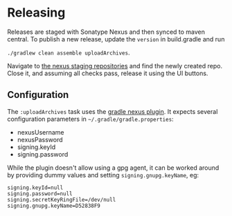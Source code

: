 # Releasing

Releases are staged with Sonatype Nexus and then synced to maven central. To publish a new release, update the `version` in build.gradle and run

`./gradlew clean assemble uploadArchives`.

Navigate to [the nexus staging repositories](https://oss.sonatype.org/#stagingRepositories) and find the newly created repo. Close it, and assuming all checks pass, release it using the UI buttons.

## Configuration

The `:uploadArchives` task uses the [gradle nexus plugin](https://github.com/bmuschko/gradle-nexus-plugin). It expects several configuration parameters in `~/.gradle/gradle.properties`:

- nexusUsername
- nexusPassword
- signing.keyId
- signing.password

While the plugin doesn't allow using a gpg agent, it can be worked around by providing dummy values and setting `signing.gnupg.keyName`, eg:
```
signing.keyId=null
signing.password=null
signing.secretKeyRingFile=/dev/null
signing.gnupg.keyName=D52838F9
```
